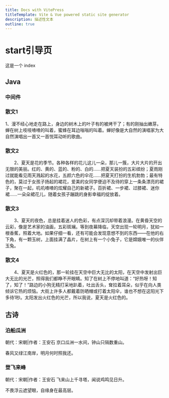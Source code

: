 ```yaml
---
title: Docs with VitePress
titleTemplate: Vite & Vue powered static site generator
description: 描述性文本
outline: true
---
```


# start引导页
这是一个 index

## Java

### 中间件



### 散文1
 1、漫不经心地走在路上，身边的树木上的叶子有的被烤干了；有的刚抽出嫩芽。蝉在树上吱吱喳喳的叫着，蜜蜂在耳边嗡嗡的叫着。蝉好像是大自然的演唱家为大自然演唱出一首又一首悦耳动听的歌曲。
### 散文2
　　2、夏天是花的季节。各种各样的花儿这儿一朵，那儿一簇，大片大片的开出无限的美丽。红的、黄的、蓝的、粉的、白的……把夏天装扮的五彩缤纷；夏雨刚过就能看见雨天溅起的水花，五颜六色的伞花……把夏天打扮的生机勃勃；最有特色的，莫过于女孩子扬起的裙花，爱美的女同学便迫不及待的穿上一条条漂亮的裙子，聚在一起，叽叽喳喳的炫耀自己的新裙子。百折裙、一步裙、过膝裙、迷你裙……一朵朵裙花儿，随着女孩子蹦跳的身影幸福的绽放着。
### 散文3
　　3、夏天的夜色，总是挂着迷人的色彩，有点深沉却带着浪漫。在黄昏天空的云彩，像是艺术家的油画，五彩斑斓。等到夜幕降临，天空出现一轮明月，犹如一根香蕉，照着大地。如果仔细一看，还有可能会发现意想不到的东西——在他的右下角，有一颗玉树，上面挂满了晶片，在树上有一个小兔子，它是嫦娥唯一的伙伴玉兔。
### 散文4
　　4、夏天是火红色的，那一轮挂在天空中巨大无比的太阳，在天空中发射出巨大无比的光芒，照得我们都睁不开眼睛。知了在树上不停地叫道：“好热呀！知了，知了！”路边的小狗无精打采地趴着，吐出舌头，耷拉着耳朵，似乎在向人类倾诉它热的烦恼。大街上许多人都戴着防晒帽或打着太阳伞，谁也不想在这阳光下多待1秒。太阳发出火红色的光芒，所以我说，夏天是火红色的。

## 古诗 

### 泊船瓜洲

朝代：宋朝|作者：王安石
京口瓜洲一水间，钟山只隔数重山。

春风又绿江南岸，明月何时照我还。


### 登飞来峰

朝代：宋朝|作者：王安石
飞来山上千寻塔，闻说鸡鸣见日升。

不畏浮云遮望眼，自缘身在最高层。